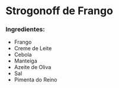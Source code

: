 # Strogonoff de Frango

### Ingredientes:

- Frango
- Creme de Leite
- Cebola
- Manteiga
- Azeite de Oliva
- Sal
- Pimenta do Reino


